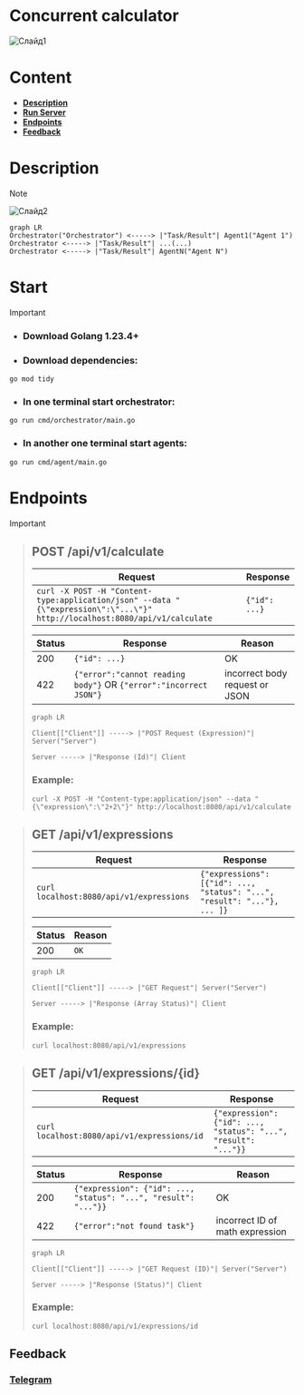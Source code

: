 # Concurrent calculator
![Слайд1](https://github.com/user-attachments/assets/a1250ba0-7909-42aa-8cdf-887946252dac)
# **Content**
  - [**Description**](#description)
  - [**Run Server**](#start)
  - [**Endpoints**](#endpoints)
  - [**Feedback**](#feedback)

# **Description**
>[!NOTE]
>![Слайд2](https://github.com/user-attachments/assets/264eea11-d04c-4ce0-ab9a-c407b7a23b94)
> ```mermaid
>graph LR
>Orchestrator("Orchestrator") <-----> |"Task/Result"| Agent1("Agent 1")
>Orchestrator <-----> |"Task/Result"| ...(...)
>Orchestrator <-----> |"Task/Result"| AgentN("Agent N")
>```

# **Start**
>[!IMPORTANT]
>- ### Download Golang 1.23.4+
>- ### Download dependencies:
>  ``` shell
>  go mod tidy
>  ```
>- ### In one terminal start orchestrator:
> ``` shell
> go run cmd/orchestrator/main.go
> ```
>- ### In another one terminal start agents:
> ``` shell
> go run cmd/agent/main.go
> ```
> 
# **Endpoints**
> [!IMPORTANT]
>> ## POST /api/v1/calculate
>> | Request | Response |
>> | ------- | -------- |
>> | ```curl -X POST -H "Content-type:application/json" --data "{\"expression\":\"...\"}" http://localhost:8080/api/v1/calculate``` | ``` {"id": ...} ``` |
>> 
>> | Status | Response | Reason |
>> | ------ | ------ | ------ |
>> | 200 | ```{"id": ...}``` | OK |
>> | 422 | ```{"error":"cannot reading body"}``` OR ```{"error":"incorrect JSON"}``` | incorrect body request or JSON |
>> ```mermaid
>>graph LR
>>
>>Client[["Client"]] -----> |"POST Request (Expression)"| Server("Server")
>>
>>Server -----> |"Response (Id)"| Client
>>```
>> ### Example:
>> ``` shell
>> curl -X POST -H "Content-type:application/json" --data "{\"expression\":\"2+2\"}" http://localhost:8080/api/v1/calculate
>> ```
>
>> ## GET /api/v1/expressions
>> | Request | Response |
>> | ------- | -------- |
>> | ```curl localhost:8080/api/v1/expressions``` | ``` {"expressions": [{"id": ..., "status": "...", "result": "..."}, ... ]} ``` |
>>
>> | Status | Reason |
>> | ------ | ------ |
>> | 200 | ```OK``` |
>> ```mermaid
>>graph LR
>>
>>Client[["Client"]] -----> |"GET Request"| Server("Server")
>>
>>Server -----> |"Response (Array Status)"| Client
>>```
>> ### Example:
>> ``` shell
>> curl localhost:8080/api/v1/expressions
>> ```
> 
>> ## GET /api/v1/expressions/{id}
>> | Request | Response |
>> | ------- | -------- |
>> | ```curl localhost:8080/api/v1/expressions/id``` | ``` {"expression": {"id": ..., "status": "...", "result": "..."}} ``` |
>>
>> | Status | Response | Reason |
>> | ------ | ------ | ----- |
>> | 200 | ```{"expression": {"id": ..., "status": "...", "result": "..."}}``` | OK |
>> | 422 | ```{"error":"not found task"}``` | incorrect ID of math expression |
>> ```mermaid
>>graph LR
>>
>>Client[["Client"]] -----> |"GET Request (ID)"| Server("Server")
>>
>>Server -----> |"Response (Status)"| Client
>>```
>> ### Example:
>> ``` shell
>> curl localhost:8080/api/v1/expressions/id
>> ```

## **Feedback**
### [Telegram](https://t.me/arhefr)

